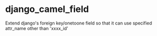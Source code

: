 # django_camel_field
Extend django's foreign key/onetoone field so that it can use specified attr_name other than 'xxxx_id'
